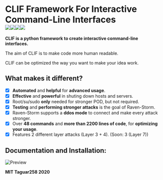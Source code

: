 # CLIF Framework For Interactive Command-Line Interfaces<br><img src="https://img.shields.io/badge/Language-Python3-blue"><img src="https://img.shields.io/badge/Status-Beta-orange"><img src="https://img.shields.io/badge/Version-1.0-red"><img src="https://img.shields.io/badge/Licence-MIT-yellowgreen">
**CLIF is a python framework to create interactive command-line interfaces.**

The aim of CLIF is to make code more human readable.

CLIF can be optimized the way you want to make your idea work.

## What makes it different?
- [x] **Automated** and **helpful** for **advanced usage**.
- [x] **Effective** and **powerful** in shuting down hosts and servers.
- [x] Root/su/sudo **only** needed for stronger POD, but not required.
- [x] **Testing** and **performing stronger attacks** is the goal of Raven-Storm.
- [x] Raven-Storm supports a **ddos mode** to connect and make every attack stronger.
- [X] Over **48 commands** and **more than 2200 lines of code**, for **optimizing your usage**.
- [X] Features 2 different layer attacks (Layer 3 + 4). (Soon: 3 (Layer 7))
<!--- [ ] DO NOT use Raven-Storm ILLEGAL!-->

## Documentation and Installation:


![Preview]()

**MIT Taguar258 2020**
